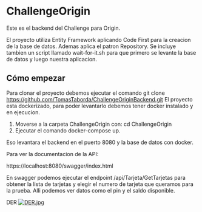 # ChallengeOrigin

Este es el backend del Challenge para Origin.

El proyecto utiliza Entity Framework aplicando Code First para la creacion de la base de datos.
Ademas aplica el patron Repository.
Se incluye tambien un script llamado wait-for-it.sh para que primero se levante la base de datos y luego nuestra aplicacion.

## Cómo empezar
Para clonar el proyecto debemos ejecutar el comando git clone https://github.com/TomasTaborda/ChallengeOriginBackend.git
El proyecto esta dockerizado, para poder levantarlo debemos tener docker instalado y en ejecucion.

1. Moverse a la carpeta ChallengeOrigin con: cd ChallengeOrigin
2. Ejecutar el comando docker-compose up.

Eso levantara el backend en el puerto 8080 y la base de datos con docker.

Para ver la documentacion de la API:

https://localhost:8080/swagger/index.html

En swagger podemos ejecutar el endpoint /api/Tarjeta/GetTarjetas para obtener la lista de tarjetas y elegir el numero de tarjeta
que queramos para la prueba.
Alli podemos ver datos como el pin y el saldo disponible.

DER
[![DER.jpg](https://i.postimg.cc/3NrMj6rs/DER.jpg)](https://postimg.cc/LYW02x1D)
